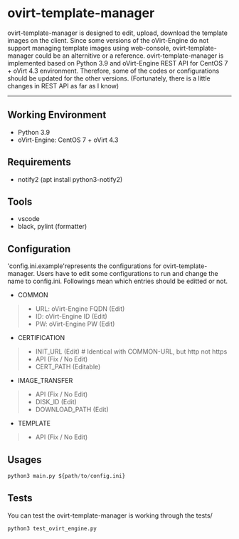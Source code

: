 # ovirt-template-manager
ovirt-template-manager is designed to edit, upload, download the template images on the client.
Since some versions of the oVirt-Engine do not support managing template images using web-console, ovirt-template-manager could be an alternitive or a reference.
ovirt-template-manager is implemented based on Python 3.9 and oVirt-Engine REST API for CentOS 7 + oVirt 4.3 environment.
Therefore, some of the codes or configurations should be updated for the other versions.
(Fortunately, there is a little changes in REST API as far as I know)

-----

## Working Environment
* Python 3.9
* oVirt-Engine: CentOS 7 + oVirt 4.3

## Requirements
* notify2 (apt install python3-notify2)

## Tools
* vscode
* black, pylint (formatter)

## Configuration
'config.ini.example'represents the configurations for ovirt-template-manager.
Users have to edit some configurations to run and change the name to config.ini.
Followings mean which entries should be editted or not.

* COMMON
> * URL: oVirt-Engine FQDN   (Edit)
> * ID: oVirt-Engine ID      (Edit)
> * PW: oVirt-Engine PW      (Edit)

* CERTIFICATION
> * INIT_URL				 (Edit) # Identical with COMMON-URL, but http not https
> * API                      (Fix / No Edit)
> * CERT_PATH                (Editable)

* IMAGE_TRANSFER
> * API                      (Fix / No Edit)
> * DISK_ID                  (Edit)
> * DOWNLOAD_PATH            (Edit)

* TEMPLATE
> * API						(Fix / No Edit)


## Usages

```python
python3 main.py ${path/to/config.ini}
```

## Tests
You can test the ovirt-template-manager is working through the tests/

```python
python3 test_ovirt_engine.py
```

